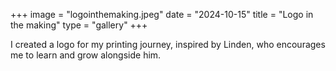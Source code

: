 +++
image = "logointhemaking.jpeg"
date = "2024-10-15"
title = "Logo in the making"
type = "gallery"
+++

I created a logo for my printing journey, inspired by Linden, who encourages me to learn and grow alongside him.
